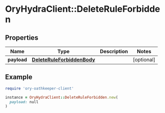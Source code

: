 # OryHydraClient::DeleteRuleForbidden

## Properties

| Name | Type | Description | Notes |
| ---- | ---- | ----------- | ----- |
| **payload** | [**DeleteRuleForbiddenBody**](DeleteRuleForbiddenBody.md) |  | [optional] |

## Example

```ruby
require 'ory-oathkeeper-client'

instance = OryHydraClient::DeleteRuleForbidden.new(
  payload: null
)
```

